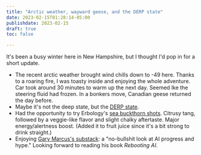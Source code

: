 ```yaml
---
title: "Arctic weather, wayward geese, and the DERP state"
date: 2023-02-15T01:28:14-05:00
publishdate: 2023-02-15
draft: true
toc: false

---
```


It's been a busy winter here in New Hampshire, but I thought I'd pop in for a short update.

* The recent arctic weather brought wind chills down to -49 here. Thanks to a roaring fire, I was toasty inside and enjoying the  whole adventure. Car took around 30 minutes to warm up the next day. Seemed lke the steering fluid had frozen. In a bonkers move, Canadian geese returned the day before. 
* Maybe it's not the deep state, but the <a href="https://topsecretumbra.substack.com/p/the-fecklessness-is-the-point" target="blank">DERP state</a>.
* Had the opportunity to try Erbology's <a href="https://erbology.co/us/shop/organic-sea-buckthorn-shots/" target="blank">sea buckthorn shots</a>. Citrusy tang, followed by a veggie-like flavor and slight chalky aftertaste. Major energy/alertness boost. (Added it to fruit juice since it's a bit strong to drink straight.)
* Enjoying <a href="https://garymarcus.substack.com/" target="blank">Gary Marcus's substack</a>: a "no-bullshit look at AI progress and hype." Looking forward to reading his book <em>Rebooting AI</em>.

